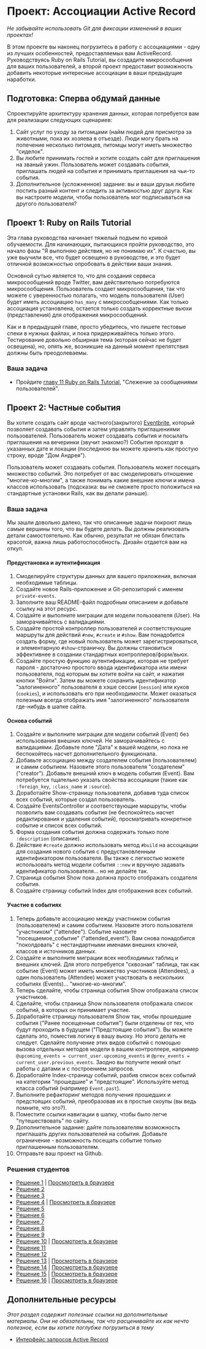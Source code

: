 # Проект: Ассоциации Active Record

*Не забывайте использовать Git для фиксации изменений в ваших проектах!*

В этом проекте вы наконец погрузитесь в работу с ассоциациями - одну из лучших особенностей, предоставляемых вам ActiveRecord. Руководствуясь Ruby on Rails Tutorial, вы создадите микросообщения для ваших пользователей, а второй проект предоставит возможность добавить некоторые интересные ассоциации в ваши предыдущие наработки.

## Подготовка: Сперва обдумай данные

Спроектируйте архитектуру хранения данных, которая потребуется вам для реализации следующих сценариев:

1. Сайт услуг по уходу за питомцами (найм людей для присмотра за животными, пока их хозяева в отъезде). Люди могу брать на попечение несколько питомцев, питомцы могут иметь множество "сиделок".
2. Вы любите принимать гостей и хотите создать сайт для приглашения на званый ужин. Пользователь может создавать события, приглашать людей на события и принимать приглашения на чьи-то события.
3. Дополнительное (усложненное) задание: вы и ваши друзья любите постить разный контент и следить за активностью друг друга. Как вы настроите модели, чтобы пользователь мог подписываться на другого пользователя?

## Проект 1: Ruby on Rails Tutorial

Эта глава руководства начинает тяжелый подъем по кривой обучаемости. Для начинающих, пытающихся пройти руководство, это начало фазы "Я выполняю действия, но не понимаю их". К счастью, вы уже выучили все, что будет освещено в руководстве, и это будет отличной возможностью опробовать в действии ваши знания.

Основной сутью является то, что для создания сервиса микросообщений вроде Twitter, вам действительно потребуются микросообщения. Пользователь создает микросообщения, так что можете с уверенностью полагать, что модель пользователя (User) будет иметь ассоциацию `has_many` с микросообщениями. Как только ассоциация установлена, остается только создать корректные вьюхи (представления) для отображения микросообщений.

Как и в предыдущей главе, просто убедитесь, что пишете тестовые спеки в нужных файлах, и пока придерживайтесь только этого. Тестирование довольно обширная тема (которая сейчас не будет освещена), но, опять же, возникшие на данный момент препятствия должны быть преодолеваемы.

### Ваша задача

* Пройдите [главу 11 Ruby on Rails Tutorial](http://rails.method.kz/slezhenie_za_soobscheniyami_polzovatelei/README.html), "Слежение за сообщениями пользователей".

## Проект 2: Частные события

Вы хотите создать сайт вроде частного(закрытого) [Eventbrite](http://www.eventbrite.com), который позволяет создавать события и затем управлять приглашениями пользователей. Пользователь может создавать события и посылать приглашения на вечеринки (звучит знакомо?) События проходят в указанных дате и локации (последнюю вы можете хранить как простую строку, вроде "Дом Андрея").

Пользователь может создавать события. Пользователь может посещать множество событий. Это потребует от вас смоделировать отношение "многие-ко-многим", а также понимать какие внешние ключи и имена классов использовать (подсказка: вы не сможете просто положиться на стандартные установки Rails, как вы делали раньше).

### Ваша задача

Мы зашли довольно далеко, так что описанные задачи покроют лишь самые вершины того, что вы будете делать. Вы должны реализовать детали самостоятельно. Как обычно, результат не обязан блистать красотой, важна лишь работоспособность. Дизайн отдается вам на откуп.

#### Предустановка и аутентификация

1. Смоделируйте структуры данных для вашего приложения, включая необходимые таблицы.
2. Создайте новое Rails-приложение и Git-репозиторий с именем `private-events`.
3. Заполните ваш README-файл подробным описанием и добавьте ссылку на этот ресурс.
4. Создайте и выполните миграции для модели пользователя (User). На заморачивайтесь с валидациями.
5. Создайте простой контроллер пользователей и соответствующие маршруты для действий `#new`, `#create` и `#show`. Вам понадобится создать форму, где новый пользователь может зарегистрироваться, и элементарную `#show`-страничку. Вы должны становиться эффективнее в создании стандартных контроллеров/форм/вьюх.
6. Создайте простую функцию аутентификации, которая не требует пароля - достаточно простого ввода идентификатора или имени пользователя, под которым вы хотите войти на сайт, и нажатия кнопки "Войти". Затем вы можете сохранить идентификатор "залогиненного" пользователя в хэше сессии (`session`) или куков (`cookies`), и использовать его при необходимости. Может оказаться полезным всегда отображать имя "залогиненного" пользователя где-нибудь в шапке сайта.

#### Основа событий

1. Создайте и выполните миграции для модели событий (Event) без использования внешних ключей. Не заморачивайтесь с валидациями. Добавьте поле "Дата" к вашей модели, но пока не беспокойтесь насчет дополнительного функционала.
2. Добавьте ассоциацию между создателем события (пользователем) и самим событием. Назовите этого пользователя "создателем" ("creator"). Добавьте внешний ключ в модель события (Event). Вам потребуется тщательно указать свойства ассоциации (такие как `:foreign_key`, `:class_name` и `:source`).
3. Доработайте Show-страницу пользователя, добавив туда список всех событий, которые создал пользователь.
4. Создайте EventsController и соответствующие маршруты, чтобы позволить вам создавать события (не беспокойтесь насчет редактирования и удаления событий), просматривать конкретное событие и список всех событий.
5. Форма создания события должна содержать только поле `:description` (описание).
6. Действие `#create` должно использовать метод `#build` на ассоциации для создания нового события с предустановленным идентификатором пользователя. Вы также с легкостью можете использовать метод модели события `::new` и вручную задавать идентификатор пользователя... но не делайте так.
7. Страница события Show пока должна просто отображать создателя события.
8. Создайте страницу событий Index для отображения всех событий.

#### Участие в событиях

1. Теперь добавьте ассоциацию между участником события (пользователем) и самим событием. Назовите этого пользователя "участником" ("attendee"). Событие назовите "посещаемое_событие" ("attended_event"). Вам снова понадобится "поколдовать" с нестандартными именами внешних ключей, классов и источников данных.
2. Создайте и выполните миграции всех необходимых таблиц и внешних ключей. Для этого потребуется "сквозная" таблица, так как событие (Event) может иметь множество участников (Attendees), а один пользователь (Attendee) может участвовать в нескольких событиях (Events)... "многие-ко-многим".
3. Теперь сделайте, чтобы страница события Show отображала список участников.
4. Сделайте, чтобы страница Show пользователя отображала список событий, в которых он принимает участие.
5. Доработайте страницу пользователя Show так, чтобы прошедшие события ("Ранее посещенные события") были отделены от тех, что будут проходить в будущем ("Предстоящие события"). Вы можете сделать это, поместив логику в вашу вьюху. Но этого делать не следует. Сделайте получение этих видов событий с помощью вызова отдельных методов модели в вашем контроллере, например `@upcoming_events = current_user.upcoming_events` и `@prev_events = current_user.previous_events`. Заодно вы получите некий опыт работы с датами и с построением запросов.
6. Доработайте Index-страницу событий, разбив список всех событий на категории "прошедшие" и "предстоящие". Используйте метод класса событий (например `Event.past`).
7. Выполните рефакторинг методов получения прошедших и предстоящих событий, преобразовав их в простые скоупы (вы ведь помните, что это?).
8. Поместите ссылки навигации в шапку, чтобы было легче "путешествовать" по сайту.
9. Дополнительное задание: дайте пользователям возможность приглашать других пользователей на события. Добавьте ограничение - возможность посещать событие только приглашенным пользователям.
10. Отправьте ваш проект на Github.

### Решения студентов

* [Решение 1](https://github.com/Jberczel/private_events) | [Просмотреть в браузере](http://privent.herokuapp.com/)
* [Решение 2](https://github.com/donaldali/odin-rails/tree/master/private-events)
* [Решение 3](https://github.com/tim5046/projectOdin/tree/master/Rails/private-events/private-events)
* [Решение 4](https://github.com/N19270/private-events) | [Просмотреть в браузере](http://private-events.herokuapp.com/)
* [Решение 5](https://github.com/imousterian/OdinProject/tree/master/Project3_EventBrite/private-events)
* [Решение 6](https://github.com/craftykate/odin-project/tree/master/Chapter_04-Advanced_Rails/private_events)
* [Решение 7](https://github.com/thomasjnoe/private-events)
* [Решение 8](https://github.com/viparthasarathy/private-events)
* [Решение 9](https://github.com/Rodic/private-events)
* [Решение 10](https://github.com/viparthasarathy/private-events) | [Просмотреть в браузере](https://fierce-headland-7201.herokuapp.com/)
* [Решение 11](https://github.com/fo0man/private-events)
* [Решение 12](https://github.com/dstodolny/private-events)
* [Решение 13](https://github.com/KevinMulhern/private_events) | [Просмотреть в браузере](https://privateevents.herokuapp.com/)
* [Решение 14](https://github.com/AtActionPark/odin_private_event) | [Просмотреть в браузере](https://afternoon-citadel-2578.herokuapp.com/)
* [Решение 15](https://github.com/antrix1/PrivateEvents) | [Просмотреть в браузере](https://calm-refuge-3455.herokuapp.com/)
* [Решение 16](https://github.com/dchen71/private-events) | [Просмотреть в браузере](http://ronchon-moliere-6251.herokuapp.com/)


## Дополнительные ресурсы

*Этот раздел содержит полезные ссылки на дополнительные материалы. Они не обязательны, так что расценивайте их как нечто полезное, если вы хотите поглубже погрузиться в тему*


* [Интерфейс запросов Active Record](http://rusrails.ru/active-record-query-interface)
